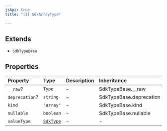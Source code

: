 ```yaml
---
jsApi: true
title: "[I] SdkArrayType"

---
```

## Extends

- `SdkTypeBase`

## Properties

| Property | Type | Description | Inheritance |
| :------ | :------ | :------ | :------ |
| `__raw`? | `Type` | - | SdkTypeBase.\_\_raw |
| `deprecation`? | `string` | - | SdkTypeBase.deprecation |
| `kind` | `"array"` | - | SdkTypeBase.kind |
| `nullable` | `boolean` | - | SdkTypeBase.nullable |
| `valueType` | [`SdkType`](../type-aliases/SdkType.md) | - | - |
